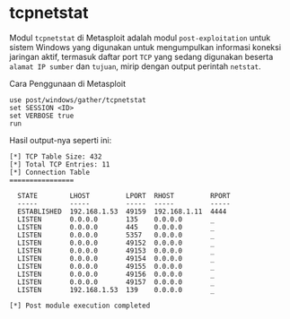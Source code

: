 # tcpnetstat

Modul `tcpnetstat` di Metasploit adalah modul `post-exploitation` untuk sistem Windows yang digunakan untuk mengumpulkan informasi koneksi jaringan aktif, termasuk daftar port `TCP` yang sedang digunakan beserta `alamat IP sumber` dan `tujuan`, mirip dengan output perintah `netstat`.

Cara Penggunaan di Metasploit

```
use post/windows/gather/tcpnetstat
set SESSION <ID>
set VERBOSE true
run
```

Hasil output-nya seperti ini:

```
[*] TCP Table Size: 432
[*] Total TCP Entries: 11
[*] Connection Table
================

  STATE        LHOST         LPORT  RHOST         RPORT
  -----        -----         -----  -----         -----
  ESTABLISHED  192.168.1.53  49159  192.168.1.11  4444
  LISTEN       0.0.0.0       135    0.0.0.0       _
  LISTEN       0.0.0.0       445    0.0.0.0       _
  LISTEN       0.0.0.0       5357   0.0.0.0       _
  LISTEN       0.0.0.0       49152  0.0.0.0       _
  LISTEN       0.0.0.0       49153  0.0.0.0       _
  LISTEN       0.0.0.0       49154  0.0.0.0       _
  LISTEN       0.0.0.0       49155  0.0.0.0       _
  LISTEN       0.0.0.0       49156  0.0.0.0       _
  LISTEN       0.0.0.0       49157  0.0.0.0       _
  LISTEN       192.168.1.53  139    0.0.0.0       _

[*] Post module execution completed
```
